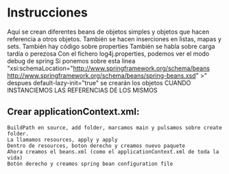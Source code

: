 # Instrucciones

Aquí se crean diferentes beans de objetos simples y objetos que hacen referencia a otros objetos.
También se hacen inserciones en listas, mapas y sets.
También hay código sobre properties
También se habla sobre carga tardía o perezosa
	Con el fichero log4j.properties, podemos ver el modo debug de spring
Si ponemos sobre esta linea "xsi:schemaLocation="http://www.springframework.org/schema/beans http://www.springframework.org/schema/beans/spring-beans.xsd" >"
	despues default-lazy-init="true" se crearán los objetos CUANDO INSTANCIEMOS LAS REFERENCIAS DE LOS MISMOS

## Crear applicationContext.xml:
	BuildPath en source, add folder, marcamos main y pulsamos sobre create folder.
	La llamamos resources, apply y apply
	Dentro de resources, boton derecho y creamos nuevo paquete
	Ahora creamos el beans.xml (como el applicationContext.xml de toda la vida)
	Botón derecho y creamos spring bean configuration file
	
